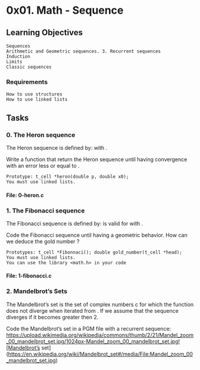 # 0x01. Math - Sequence
## Learning Objectives

    Sequences
    Arithmetic and Geometric sequences. 3. Recurrent sequences
    Induction
    Limits
    Classic sequences

### Requirements

    How to use structures
    How to use linked lists

## Tasks
### 0. The Heron sequence

The Heron sequence is defined by: with .

Write a function that return the Heron sequence until having convergence with an error less or equal to .

    Prototype: t_cell *heron(double p, double x0);
    You must use linked lists.

#### File: 0-heron.c

### 1. The Fibonacci sequence

The Fibonacci sequence is defined by: is valid for with .

Code the Fibonacci sequence until having a geometric behavior. How can we deduce the gold number ?

    Prototypes: t_cell *Fibonnaci(); double gold_number(t_cell *head);
    You must use linked lists.
    You can use the library <math.h> in your code

#### File: 1-fibonacci.c

### 2. Mandelbrot’s Sets

The Mandelbrot’s set is the set of complex numbers c for which the function does not diverge when iterated from . If we assume that the sequence diverges if it becomes greater then 2.

Code the Mandelbrot’s set in a PGM file with a recurrent sequence:
https://upload.wikimedia.org/wikipedia/commons/thumb/2/21/Mandel_zoom_00_mandelbrot_set.jpg/1024px-Mandel_zoom_00_mandelbrot_set.jpg![Mandelbrot’s set](https://en.wikipedia.org/wiki/Mandelbrot_set#/media/File:Mandel_zoom_00_mandelbrot_set.jpg)
